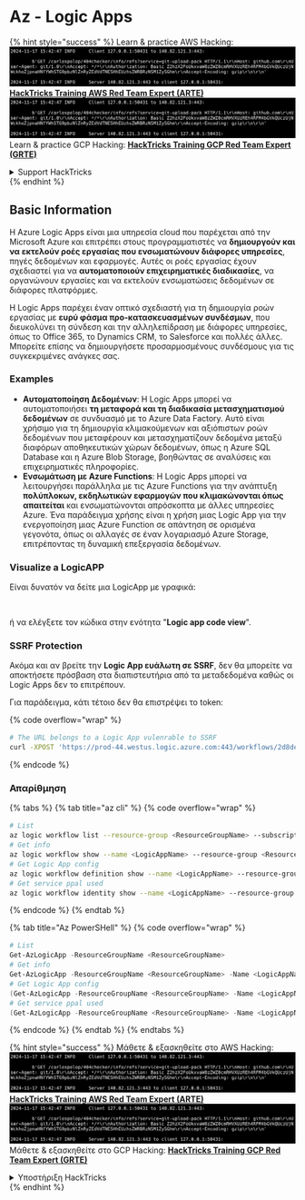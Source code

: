 # Az - Logic Apps

{% hint style="success" %}
Learn & practice AWS Hacking:<img src="../../../.gitbook/assets/image (1).png" alt="" data-size="line">[**HackTricks Training AWS Red Team Expert (ARTE)**](https://training.hacktricks.xyz/courses/arte)<img src="../../../.gitbook/assets/image (1).png" alt="" data-size="line">\
Learn & practice GCP Hacking: <img src="../../../.gitbook/assets/image (2).png" alt="" data-size="line">[**HackTricks Training GCP Red Team Expert (GRTE)**<img src="../../../.gitbook/assets/image (2).png" alt="" data-size="line">](https://training.hacktricks.xyz/courses/grte)

<details>

<summary>Support HackTricks</summary>

* Check the [**subscription plans**](https://github.com/sponsors/carlospolop)!
* **Join the** 💬 [**Discord group**](https://discord.gg/hRep4RUj7f) or the [**telegram group**](https://t.me/peass) or **follow** us on **Twitter** 🐦 [**@hacktricks\_live**](https://twitter.com/hacktricks\_live)**.**
* **Share hacking tricks by submitting PRs to the** [**HackTricks**](https://github.com/carlospolop/hacktricks) and [**HackTricks Cloud**](https://github.com/carlospolop/hacktricks-cloud) github repos.

</details>
{% endhint %}

## Basic Information

Η Azure Logic Apps είναι μια υπηρεσία cloud που παρέχεται από την Microsoft Azure και επιτρέπει στους προγραμματιστές να **δημιουργούν και να εκτελούν ροές εργασίας που ενσωματώνουν διάφορες υπηρεσίες**, πηγές δεδομένων και εφαρμογές. Αυτές οι ροές εργασίας έχουν σχεδιαστεί για να **αυτοματοποιούν επιχειρηματικές διαδικασίες**, να οργανώνουν εργασίες και να εκτελούν ενσωματώσεις δεδομένων σε διάφορες πλατφόρμες.

Η Logic Apps παρέχει έναν οπτικό σχεδιαστή για τη δημιουργία ροών εργασίας με **ευρύ φάσμα προ-κατασκευασμένων συνδέσμων**, που διευκολύνει τη σύνδεση και την αλληλεπίδραση με διάφορες υπηρεσίες, όπως το Office 365, το Dynamics CRM, το Salesforce και πολλές άλλες. Μπορείτε επίσης να δημιουργήσετε προσαρμοσμένους συνδέσμους για τις συγκεκριμένες ανάγκες σας.

### Examples

* **Αυτοματοποίηση Δεδομένων**: Η Logic Apps μπορεί να αυτοματοποιήσει **τη μεταφορά και τη διαδικασία μετασχηματισμού δεδομένων** σε συνδυασμό με το Azure Data Factory. Αυτό είναι χρήσιμο για τη δημιουργία κλιμακούμενων και αξιόπιστων ροών δεδομένων που μεταφέρουν και μετασχηματίζουν δεδομένα μεταξύ διαφόρων αποθηκευτικών χώρων δεδομένων, όπως η Azure SQL Database και η Azure Blob Storage, βοηθώντας σε αναλύσεις και επιχειρηματικές πληροφορίες.
* **Ενσωμάτωση με Azure Functions**: Η Logic Apps μπορεί να λειτουργήσει παράλληλα με τις Azure Functions για την ανάπτυξη **πολύπλοκων, εκδηλωτικών εφαρμογών που κλιμακώνονται όπως απαιτείται** και ενσωματώνονται απρόσκοπτα με άλλες υπηρεσίες Azure. Ένα παράδειγμα χρήσης είναι η χρήση μιας Logic App για την ενεργοποίηση μιας Azure Function σε απάντηση σε ορισμένα γεγονότα, όπως οι αλλαγές σε έναν λογαριασμό Azure Storage, επιτρέποντας τη δυναμική επεξεργασία δεδομένων.

### Visualize a LogicAPP

Είναι δυνατόν να δείτε μια LogicApp με γραφικά:

<figure><img src="../../../.gitbook/assets/image (197).png" alt=""><figcaption></figcaption></figure>

ή να ελέγξετε τον κώδικα στην ενότητα "**Logic app code view**".

### SSRF Protection

Ακόμα και αν βρείτε την **Logic App ευάλωτη σε SSRF**, δεν θα μπορείτε να αποκτήσετε πρόσβαση στα διαπιστευτήρια από τα μεταδεδομένα καθώς οι Logic Apps δεν το επιτρέπουν.

Για παράδειγμα, κάτι τέτοιο δεν θα επιστρέψει το token:

{% code overflow="wrap" %}
```bash
# The URL belongs to a Logic App vulenrable to SSRF
curl -XPOST 'https://prod-44.westus.logic.azure.com:443/workflows/2d8de4be6e974123adf0b98159966644/triggers/manual/paths/invoke?api-version=2016-10-01&sp=%2Ftriggers%2Fmanual%2Frun&sv=1.0&sig=_8_oqqsCXc0u2c7hNjtSZmT0uM4Xi3hktw6Uze0O34s' -d '{"url": "http://169.254.169.254/metadata/identity/oauth2/token?api-version=2018-02-01&resource=https://management.azure.com/"}' -H "Content-type: application/json" -v
```
{% endcode %}

### Απαρίθμηση

{% tabs %}
{% tab title="az cli" %}
{% code overflow="wrap" %}
```bash
# List
az logic workflow list --resource-group <ResourceGroupName> --subscription <SubscriptionID> --output table
# Get info
az logic workflow show --name <LogicAppName> --resource-group <ResourceGroupName> --subscription <SubscriptionID>
# Get Logic App config
az logic workflow definition show --name <LogicAppName> --resource-group <ResourceGroupName> --subscription <SubscriptionID>
# Get service ppal used
az logic workflow identity show --name <LogicAppName> --resource-group <ResourceGroupName> --subscription <SubscriptionID>
```
{% endcode %}
{% endtab %}

{% tab title="Az PowerSHell" %}
{% code overflow="wrap" %}
```powershell
# List
Get-AzLogicApp -ResourceGroupName <ResourceGroupName>
# Get info
Get-AzLogicApp -ResourceGroupName <ResourceGroupName> -Name <LogicAppName>
# Get Logic App config
(Get-AzLogicApp -ResourceGroupName <ResourceGroupName> -Name <LogicAppName>).Definition | ConvertTo-Json
# Get service ppal used
(Get-AzLogicApp -ResourceGroupName <ResourceGroupName> -Name <LogicAppName>).Identity
```
{% endcode %}
{% endtab %}
{% endtabs %}

{% hint style="success" %}
Μάθετε & εξασκηθείτε στο AWS Hacking:<img src="../../../.gitbook/assets/image (1).png" alt="" data-size="line">[**HackTricks Training AWS Red Team Expert (ARTE)**](https://training.hacktricks.xyz/courses/arte)<img src="../../../.gitbook/assets/image (1).png" alt="" data-size="line">\
Μάθετε & εξασκηθείτε στο GCP Hacking: <img src="../../../.gitbook/assets/image (2).png" alt="" data-size="line">[**HackTricks Training GCP Red Team Expert (GRTE)**<img src="../../../.gitbook/assets/image (2).png" alt="" data-size="line">](https://training.hacktricks.xyz/courses/grte)

<details>

<summary>Υποστήριξη HackTricks</summary>

* Ελέγξτε τα [**σχέδια συνδρομής**](https://github.com/sponsors/carlospolop)!
* **Εγγραφείτε στην** 💬 [**ομάδα Discord**](https://discord.gg/hRep4RUj7f) ή στην [**ομάδα telegram**](https://t.me/peass) ή **ακολουθήστε** μας στο **Twitter** 🐦 [**@hacktricks\_live**](https://twitter.com/hacktricks\_live)**.**
* **Μοιραστείτε κόλπα hacking υποβάλλοντας PRs στα** [**HackTricks**](https://github.com/carlospolop/hacktricks) και [**HackTricks Cloud**](https://github.com/carlospolop/hacktricks-cloud) github repos.

</details>
{% endhint %}
